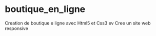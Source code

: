 # boutique_en_ligne
Creation de boutique e ligne avec Html5 et Css3
ev Cree un site web responsive 
